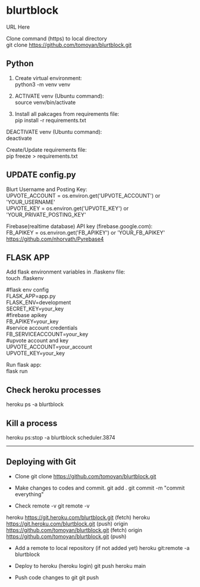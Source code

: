 # blurtblock  
URL Here

Clone command (https) to local directory  
git clone https://github.com/tomoyan/blurtblock.git  

## Python  
1. Create virtual environment:  
python3 -m venv venv  

2. ACTIVATE venv (Ubuntu command):  
source venv/bin/activate  

3. Install all pakcages from requirements file:  
pip install -r requirements.txt  

DEACTIVATE venv (Ubuntu command):  
deactivate  

Create/Update requirements file:  
pip freeze > requirements.txt  

## UPDATE config.py  
Blurt Username and Posting Key:  
UPVOTE_ACCOUNT = os.environ.get('UPVOTE_ACCOUNT') or 'YOUR_USERNAME'  
UPVOTE_KEY = os.environ.get('UPVOTE_KEY') or 'YOUR_PRIVATE_POSTING_KEY'  

Firebase(realtime database) API key (firebase.google.com):  
FB_APIKEY = os.environ.get('FB_APIKEY') or 'YOUR_FB_APIKEY'  
https://github.com/nhorvath/Pyrebase4  

## FLASK APP  
Add flask environment variables in .flaskenv file:  
touch .flaskenv  

#flask env config  
FLASK_APP=app.py  
FLASK_ENV=development  
SECRET_KEY=your_key  
#firebase apikey  
FB_APIKEY=your_key  
#service account credentials   
FB_SERVICEACCOUNT=your_key  
#upvote account and key  
UPVOTE_ACCOUNT=your_account  
UPVOTE_KEY=your_key  

Run flask app:  
flask run  

## Check heroku processes
heroku ps -a blurtblock

## Kill a process
heroku ps:stop -a blurtblock scheduler.3874

---

## Deploying with Git
* Clone
git clone https://github.com/tomoyan/blurtblock.git

* Make changes to codes and commit.
git add .
git commit -m "commit everything"

* Check remote -v
git remote -v

heroku  https://git.heroku.com/blurtblock.git (fetch)
heroku  https://git.heroku.com/blurtblock.git (push)
origin  https://github.com/tomoyan/blurtblock.git (fetch)
origin  https://github.com/tomoyan/blurtblock.git (push)

* Add a remote to local repository (if not added yet)
heroku git:remote -a blurtblock

* Deploy to heroku (heroku login)
git push heroku main

* Push code changes to git
git push
